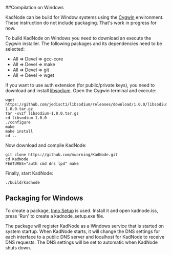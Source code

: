 ##Compilation on Windows

KadNode can be build for Window systems using the [Cygwin](http://www.cygwin.com/) environment.
These instruction do not include packaging. That's work in progress for now.

To build KadNode on Windows you need to download an execute the Cygwin installer.
The following packages and its dependencies need to be selected:

* All => Devel => gcc-core
* All => Devel => make
* All => Devel => git
* All => Devel => wget

If you want to use auth extension (for public/private keys),
you need to download and install [libsodium](https://github.com/jedisct1/libsodium).
Open the Cygwin terminal and execute:

```
wget https://github.com/jedisct1/libsodium/releases/download/1.0.0/libsodium-1.0.0.tar.gz
tar -xvzf libsodium-1.0.0.tar.gz
cd libsodium-1.0.0
./configure
make
make install
cd ..
```

Now download and compile KadNode:

```
git clone https://github.com/mwarning/KadNode.git
cd KadNode
FEATURES="auth cmd dns lpd" make
```

Finally, start KadNode:

```
./build/kadnode
```

## Packaging for Windows

To create a package, [Inno Setup](http://www.jrsoftware.org/isinfo.php) is used.
Install it and open kadnode.iss, press 'Run' to create a kadnode_setup.exe file.

The package will register KadNode as a Windows service that is started on system startup.
When KadNode starts, it will change the DNS settings for each interface to a public DNS server
and localhost for KadNode to receive DNS requests.
The DNS settings will be set to automatic when KadNode shuts down.
